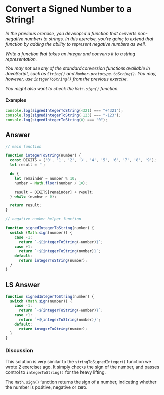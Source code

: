 # Convert a Signed Number to a String!
*In the previous exercise, you developed a function that converts non-negative numbers to strings. In this exercise, you're going to extend that function by adding the ability to represent negative numbers as well.*

*Write a function that takes an integer and converts it to a string representation.*

*You may not use any of the standard conversion functions available in JavaScript, such as `String()` and `Number.prototype.toString()`. You may, however, use `integerToString()` from the previous exercise.*

*You might also want to check the `Math.sign()` function.*

#### Examples

```js
console.log(signedIntegerToString(4321) === "+4321");
console.log(signedIntegerToString(-123) === "-123");
console.log(signedIntegerToString(0) === "0");
```
## Answer
```js
// main function

function integerToString(number) {
  const DIGITS = ['0', '1', '2', '3', '4', '5', '6', '7', '8', '9'];
  let result = '';

  do {
    let remainder = number % 10;
    number = Math.floor(number / 10);

    result = DIGITS[remainder] + result;
  } while (number > 0);

  return result;
}

// negative number helper function

function signedIntegerToString(number) {
  switch (Math.sign(number)) {
    case -1:
      return `-${integerToString(-number)}`;
    case +1:
      return `+${integerToString(number)}`;
    default:
      return integerToString(number);
  }
}

```

## LS Answer

```js
function signedIntegerToString(number) {
  switch (Math.sign(number)) {
    case -1:
      return `-${integerToString(-number)}`;
    case +1:
      return `+${integerToString(number)}`;
    default:
      return integerToString(number);
  }
}
```
### Discussion
This solution is very similar to the `stringToSignedInteger()` function we wrote 2 exercises ago. It simply checks the sign of the number, and passes control to `integerToString()` for the heavy lifting.

The `Math.sign()` function returns the sign of a number, indicating whether the number is positive, negative or zero.